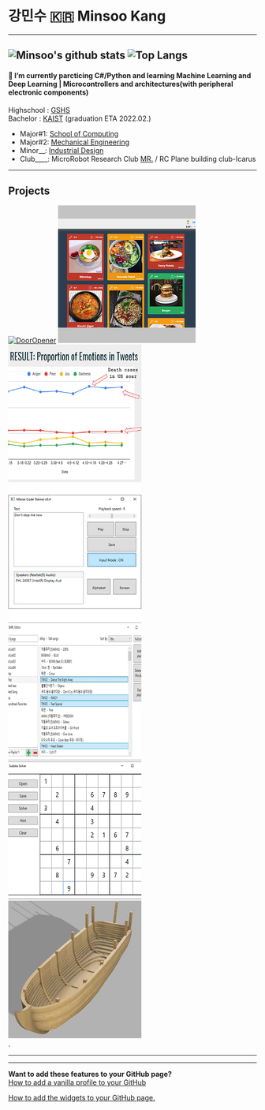 # 강민수 :kr: Minsoo Kang  
---
<!--
**Mins0o/Mins0o** is a ✨ _special_ ✨ repository because its `README.md` (this file) appears on your GitHub profile.
-->
![Minsoo's github stats](https://readme-stats-cfgj2cxdy.vercel.app/api?username=Mins0o&count_private=true&hide=issues&show_icons=true)
![Top Langs](https://readme-stats-cfgj2cxdy.vercel.app/api/top-langs/?username=Mins0o&layout=compact)  
---
#### 🌱 I’m currently parcticing C#/Python and learning Machine Learning and Deep Learning | Microcontrollers and architectures(with peripheral electronic components)
Highschool : [GSHS](http://gshs-h.gne.go.kr/gshs-h/main.do)  
Bachelor : [KAIST](https://kaist.ac.kr/kr/) (graduation ETA 2022.02.)  

- Major#1\: [School of Computing](https://cs.kaist.ac.kr/)
- Major#2\: [Mechanical Engineering](http://me.kaist.ac.kr/main/main.html)
- Minor\_\_\: [Industrial Design](https://id.kaist.ac.kr/)
- Club\_\_\_\_\:  MicroRobot Research Club [MR.](https://mr.kaist.ac.kr/) / RC Plane building club-Icarus
---
## Projects  
[![DoorOpener](https://github.com/Mins0o/Mins0o/raw/master/Previews/DoorOpener.gif)](https://github.com/Mins0o/Door_Opener "Door Opener")
[![HCI2020](https://github.com/Mins0o/Mins0o/raw/master/Previews/HCI2020.png)](https://github.com/Mins0o/Happy_KAIST_HCI2020 "HCI website building")
[![PANicDEMIC](https://github.com/Mins0o/Mins0o/raw/master/Previews/Panicdemic.png)](https://github.com/Mins0o/PANicDEMIC/blob/master/Final%20Presentation.pdf "NLP project")
[![MorseTrainer](https://github.com/Mins0o/Mins0o/raw/master/Previews/MorseTrainer.png)](https://github.com/Mins0o/MorseCodeTrainer "Morse Code Trainer")
[![Smpl Editor](https://github.com/Mins0o/Mins0o/raw/master/Previews/Smpl_Editor.png)](https://github.com/Mins0o/Smpl-Editor "Smpl Editor")
[![Sudoku Solver](https://github.com/Mins0o/Mins0o/raw/master/Previews/Sudoku_Solver.png)](https://github.com/Mins0o/Sudoku-Solver-GUI "Sudoku Solver")
[![Wooden Boat](https://github.com/Mins0o/Mins0o/raw/master/Previews/Wooden_Boat.png)](https://github.com/Mins0o/Wooden-Boat "Wooden Boat Layer-by-Layer")  
.  

---
---
**Want to add these features to your GitHub page?**  
[How to add a vanilla profile to your GitHub](/CreateProfile.png)  
  
[How to add the widgets to your GitHub page.](https://github.com/anuraghazra/github-readme-stats/blob/master/readme.md "This feature is based on an app that runs on the OP's personal server. His server runs into traffic problems sometimes. If the `demo` is not showing up well, the server must be down. Go to the Deploy on your own Vercel instance section and deploy your own app to use it independently. This will require you to fork or clone the repository. I cloned the repositry and pushed it as a private repo of mine to use the source independently.")  
